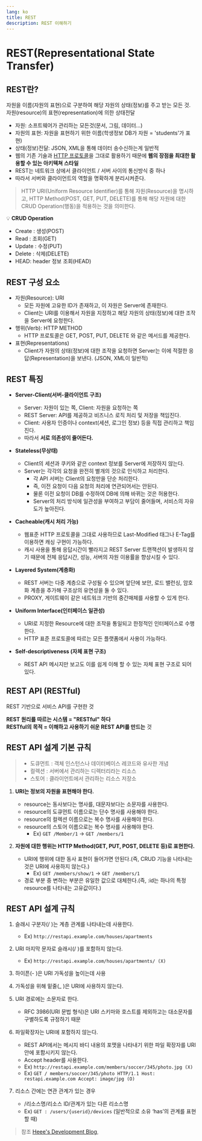 ```yaml
---
lang: ko
title: REST
description: REST 이해하기
---
```


# REST(Representational State Transfer)

## REST란?

자원을 이름(자원의 표현)으로 구분하여 해당 자원의 상태(정보)를 주고 받는 모든 것.
자원(resource)의 표현(representation)에 의한 상태전달

- 자원: 소프트웨어가 관리하는 모든것(문서, 그림, 데이터...)
- 자원의 표현: 자원을 표현하기 위한 이름(학생정보 DB가 자원 = 'students'가 표현)
- 상태(정보)전달: JSON, XML을 통해 데이터 송수신하는게 일반적
- 웹의 기존 기술과 [HTTP 프로토콜](https://developer.mozilla.org/ko/docs/Web/HTTP/Overview)을 그대로 활용하기 때문에 **웹의 장점을 최대한 활용할 수 있는 아키텍쳐 스타일**
- REST는 네트워크 상에서 클라이언트 / 서버 사이의 통신방식 중 하나
- 따라서 서버와 클라이언트의 역할을 명확하게 분리시켜준다.

> HTTP URI(Uniform Resource Identifier)를 통해 자원(Resource)을 명시하고, HTTP Method(POST, GET, PUT, DELETE)를 통해 해당 자원에 대한 CRUD Operation(행동)을 적용하는 것을 의미한다.

💡 **CRUD Operation**

- Create : 생성(POST)
- Read : 조회(GET)
- Update : 수정(PUT)
- Delete : 삭제(DELETE)
- HEAD: header 정보 조회(HEAD)

## REST 구성 요소

- 자원(Resource): URI
  - 모든 자원에 고유한 ID가 존재하고, 이 자원은 Server에 존재한다.
  - Client는 URI를 이용해서 자원을 지정하고 해당 자원의 상태(정보)에 대한 조작을 Server에 요청한다.
- 행위(Verb): HTTP METHOD
  - HTTP 프로토콜은 GET, POST, PUT, DELETE 와 같은 메서드를 제공한다.
- 표현(Representations)
  - Client가 자원의 상태(정보)에 대한 조작을 요청하면 Server는 이에 적절한 응답(Representation)을 보낸다. (JSON, XML이 일반적)

## REST 특징

- **Server-Client(서버-클라이언트 구조)**

  - Server: 자원이 있는 쪽, Client: 자원을 요청하는 쪽
  - REST Server: API를 제공하고 비즈니스 로직 처리 및 저장을 책임진다.
  - Client: 사용자 인증이나 context(세션, 로그인 정보) 등을 직접 관리하고 책임진다.
  - 따라서 **서로 의존성이 줄어든다.**

- **Stateless(무상태)**

  - Client의 세션과 쿠키와 같은 context 정보를 Server에 저장하지 않는다.
  - Server는 각각의 요청을 완전히 별개의 것으로 인식하고 처리한다.
    - 각 API 서버는 Client의 요청만을 단순 처리한다.
    - 즉, 이전 요청이 다음 요청의 처리에 연관되어서는 안된다.
    - 물론 이전 요청이 DB를 수정하여 DB에 의해 바뀌는 것은 허용한다.
    - Server의 처리 방식에 일관성을 부여하고 부담이 줄어들며, 서비스의 자유도가 높아진다.

- **Cacheable(캐시 처리 가능)**

  - 웹표준 HTTP 프로토콜을 그대로 사용하므로 Last-Modified 태그나 E-Tag를 이용하면 캐싱 구현이 가능하다.
  - 캐시 사용을 통해 응답시간이 빨라지고 REST Server 트랜잭션이 발생하지 않기 때문에 전체 응답시간, 성능, 서버의 자원 이용률을 향상시킬 수 있다.

- **Layered System(계층화)**

  - REST 서버는 다중 계층으로 구성될 수 있으며 앞단에 보안, 로드 밸런싱, 암호화 계층을 추가해 구조상의 유연성을 둘 수 있다.
  - PROXY, 게이트웨이 같은 네트워크 기반의 중간매체를 사용할 수 있게 한다.

- **Uniform Interface(인터페이스 일관성)**

  - URI로 지정한 Resource에 대한 조작을 통일되고 한정적인 인터페이스로 수행한다.
  - HTTP 표준 프로토콜에 따르는 모든 플랫폼에서 사용이 가능하다.

- **Self-descriptiveness (자체 표현 구조)**
  - REST API 메시지만 보고도 이를 쉽게 이해 할 수 있는 자체 표현 구조로 되어 있다.

## REST API (RESTful)

REST 기반으로 서비스 API를 구현한 것

**REST 원리를 따르는 시스템 = "RESTful" 하다**  
**RESTful의 목적 = 이해하고 사용하기 쉬운 REST API를 만드는** 것

## REST API 설계 기본 규칙

> - 도큐먼트 : 객체 인스턴스나 데이터베이스 레코드와 유사한 개념
> - 컬렉션 : 서버에서 관리하는 디렉터리라는 리소스
> - 스토어 : 클라이언트에서 관리하는 리소스 저장소

1. **URI는 정보의 자원을 표현해야 한다.**

   - resource는 동사보다는 명사를, 대문자보다는 소문자를 사용한다.
   - resource의 도큐먼트 이름으로는 단수 명사를 사용해야 한다.
   - resource의 컬렉션 이름으로는 복수 명사를 사용해야 한다.
   - resource의 스토어 이름으로는 복수 명사를 사용해야 한다.
     - Ex) `GET /Member/1` -> `GET /members/1`

2. **자원에 대한 행위는 HTTP Method(GET, PUT, POST, DELETE 등)로 표현한다.**

   - URI에 행위에 대한 동사 표현이 들어가면 안된다.(즉, CRUD 기능을 나타내는 것은 URI에 사용하지 않는다.)
     - Ex) `GET /members/show/1` -> `GET /members/1`
   - 경로 부분 중 변하는 부분은 유일한 값으로 대체한다.(즉, :id는 하나의 특정 resource를 나타내는 고유값이다.)

## REST API 설계 규칙

1. 슬래시 구분자(/ )는 계층 관계를 나타내는데 사용한다.

   - Ex) `http://restapi.example.com/houses/apartments`

2. URI 마지막 문자로 슬래시(/ )를 포함하지 않는다.

   - Ex) `http://restapi.example.com/houses/apartments/ (X)`

3. 하이픈(- )은 URI 가독성을 높이는데 사용
4. 가독성을 위해 밑줄(\_ )은 URI에 사용하지 않는다.
5. URI 경로에는 소문자로 한다.

   - RFC 3986(URI 문법 형식)은 URI 스키마와 호스트를 제외하고는 대소문자를 구별하도록 규정하기 때문

6. 파일확장자는 URI에 포함하지 않는다.

   - REST API에서는 메시지 바디 내용의 포맷을 나타내기 위한 파일 확장자를 URI 안에 포함시키지 않는다.
   - Accept header를 사용한다.
   - Ex) `http://restapi.example.com/members/soccer/345/photo.jpg (X)`
   - Ex) `GET / members/soccer/345/photo HTTP/1.1 Host: restapi.example.com Accept: image/jpg (O)`

7. 리소스 간에는 연관 관계가 있는 경우

   - /리소스명/리소스 ID/관계가 있는 다른 리소스명
   - Ex) `GET : /users/{userid}/devices` (일반적으로 소유 ‘has’의 관계를 표현할 때)

> 참조 [Heee's Development Blog](https://gmlwjd9405.github.io/2018/09/21/rest-and-restful.html),
